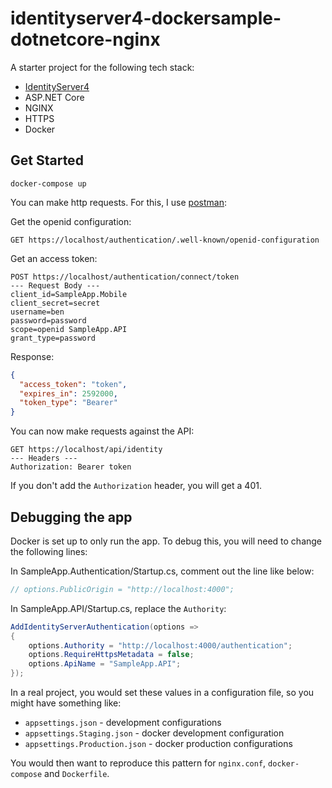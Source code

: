 # identityserver4-dockersample-dotnetcore-nginx

A starter project for the following tech stack:

- [IdentityServer4](http://docs.identityserver.io/en/latest/)
- ASP.NET Core
- NGINX
- HTTPS
- Docker

## Get Started

```
docker-compose up
```

You can make http requests. For this, I use [postman](https://www.getpostman.com/):

Get the openid configuration:

```
GET https://localhost/authentication/.well-known/openid-configuration
```

Get an access token:

```
POST https://localhost/authentication/connect/token
--- Request Body ---
client_id=SampleApp.Mobile
client_secret=secret
username=ben
password=password
scope=openid SampleApp.API
grant_type=password
```

Response:

```json
{
  "access_token": "token",
  "expires_in": 2592000,
  "token_type": "Bearer"
}
```

You can now make requests against the API:

```
GET https://localhost/api/identity
--- Headers ---
Authorization: Bearer token
```

If you don't add the `Authorization` header, you will get a 401.

## Debugging the app

Docker is set up to only run the app. To debug this, you will need to change the following lines:

In SampleApp.Authentication/Startup.cs, comment out the line like below:

```csharp
// options.PublicOrigin = "http://localhost:4000";
```

In SampleApp.API/Startup.cs, replace the `Authority`:

```csharp
AddIdentityServerAuthentication(options =>
{
    options.Authority = "http://localhost:4000/authentication";
    options.RequireHttpsMetadata = false;
    options.ApiName = "SampleApp.API";
});
```

In a real project, you would set these values in a configuration file, so you might have something like:

- `appsettings.json` - development configurations
- `appsettings.Staging.json` - docker development configuration
- `appsettings.Production.json` - docker production configurations

You would then want to reproduce this pattern for `nginx.conf`, `docker-compose` and `Dockerfile`.

